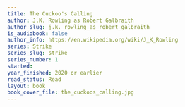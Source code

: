 ```yaml
---
title: The Cuckoo's Calling
author: J.K. Rowling as Robert Galbraith
author_slug: j.k._rowling_as_robert_galbraith
is_audiobook: false
author_info: https://en.wikipedia.org/wiki/J_K_Rowling
series: Strike
series_slug: strike
series_number: 1
started: 
year_finished: 2020 or earlier
read_status: Read
layout: book
book_cover_file: the_cuckoos_calling.jpg
---
```

